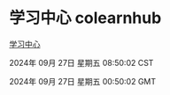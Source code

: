 # 学习中心 colearnhub
[学习中心](http://219.139.198.207:56308/colearnhub/)

2024年 09月 27日 星期五 08:50:02 CST

2024年 09月 27日 星期五 00:50:02 GMT
